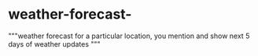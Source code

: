 # weather-forecast-
"""weather forecast for a particular location, you mention and show next 5 days of weather updates """

